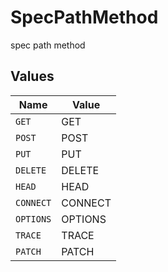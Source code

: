# SpecPathMethod

spec path method


## Values

| Name      | Value     |
| --------- | --------- |
| `GET`     | GET       |
| `POST`    | POST      |
| `PUT`     | PUT       |
| `DELETE`  | DELETE    |
| `HEAD`    | HEAD      |
| `CONNECT` | CONNECT   |
| `OPTIONS` | OPTIONS   |
| `TRACE`   | TRACE     |
| `PATCH`   | PATCH     |